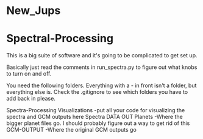 # New_Jups
# Spectral-Processing

This is a big suite of software and it's going to be complicated to get set up.

Basically just read the comments in run_spectra.py to figure out what knobs to turn on and off.

You need the following folders. Everything with a - in front isn't a folder, but everything else is. 
Check the .gitignore to see which folders you have to add back in please.

Spectra-Processing
    Visualizations
        -put all your code for visualizing the spectra and GCM outputs here
    Spectra
        DATA
        OUT
    Planets
        -Where the bigger planet files go. I should probably figure out a way to get rid of this
    GCM-OUTPUT
        -Where the original GCM outputs go